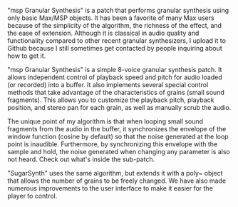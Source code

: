 "msp Granular Synthesis" is a patch that performs granular synthesis using only basic Max/MSP objects. It has been a favorite of many Max users because of the simplicity of the algorithm, the richness of the effect, and the ease of extension. Although it is classical in audio quality and functionality compared to other recent granular synthesizers, I upload it to Github because I still sometimes get contacted by people inquiring about how to get it.

"msp Granular Synthesis" is a simple 8-voice granular synthesis patch. It allows independent control of playback speed and pitch for audio loaded (or recorded) into a buffer. It also implements several special control methods that take advantage of the characteristics of grains (small sound fragments). This allows you to customize the playback pitch, playback position, and stereo pan for each grain, as well as manually scrub the audio.

The unique point of my algorithm is that when looping small sound fragments from the audio in the buffer, it synchronizes the envelope of the window function (cosine by default) so that the noise generated at the loop point is inaudible. Furthermore, by synchronizing this envelope with the sample and hold, the noise generated when changing any parameter is also not heard. Check out what's inside the sub-patch.

"SugarSynth" uses the same algorithm, but extends it with a poly~ object that allows the number of grains to be freely changed. We have also made numerous improvements to the user interface to make it easier for the player to control.
